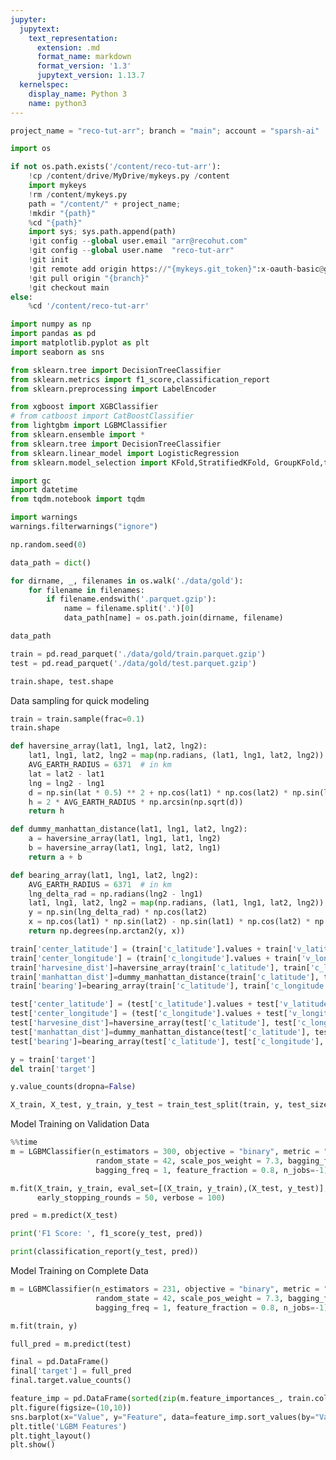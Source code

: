 ```yaml
---
jupyter:
  jupytext:
    text_representation:
      extension: .md
      format_name: markdown
      format_version: '1.3'
      jupytext_version: 1.13.7
  kernelspec:
    display_name: Python 3
    name: python3
---
```


```python id="-UOOzCs9ukul" executionInfo={"status": "ok", "timestamp": 1628004655220, "user_tz": -330, "elapsed": 420, "user": {"displayName": "Sparsh Agarwal", "photoUrl": "", "userId": "13037694610922482904"}}
project_name = "reco-tut-arr"; branch = "main"; account = "sparsh-ai"
```

```python colab={"base_uri": "https://localhost:8080/"} id="PYvHGli8ukum" executionInfo={"status": "ok", "timestamp": 1628004657725, "user_tz": -330, "elapsed": 549, "user": {"displayName": "Sparsh Agarwal", "photoUrl": "", "userId": "13037694610922482904"}} outputId="c7089d8c-7459-4f84-a887-c773c94792f0"
import os

if not os.path.exists('/content/reco-tut-arr'):
    !cp /content/drive/MyDrive/mykeys.py /content
    import mykeys
    !rm /content/mykeys.py
    path = "/content/" + project_name; 
    !mkdir "{path}"
    %cd "{path}"
    import sys; sys.path.append(path)
    !git config --global user.email "arr@recohut.com"
    !git config --global user.name  "reco-tut-arr"
    !git init
    !git remote add origin https://"{mykeys.git_token}":x-oauth-basic@github.com/"{account}"/"{project_name}".git
    !git pull origin "{branch}"
    !git checkout main
else:
    %cd '/content/reco-tut-arr'
```

```python id="rpddT_FwnhMb" executionInfo={"status": "ok", "timestamp": 1628004661774, "user_tz": -330, "elapsed": 1977, "user": {"displayName": "Sparsh Agarwal", "photoUrl": "", "userId": "13037694610922482904"}}
import numpy as np
import pandas as pd
import matplotlib.pyplot as plt
import seaborn as sns

from sklearn.tree import DecisionTreeClassifier
from sklearn.metrics import f1_score,classification_report
from sklearn.preprocessing import LabelEncoder

from xgboost import XGBClassifier
# from catboost import CatBoostClassifier
from lightgbm import LGBMClassifier
from sklearn.ensemble import *
from sklearn.tree import DecisionTreeClassifier
from sklearn.linear_model import LogisticRegression
from sklearn.model_selection import KFold,StratifiedKFold, GroupKFold,train_test_split

import gc
import datetime
from tqdm.notebook import tqdm

import warnings
warnings.filterwarnings("ignore")

np.random.seed(0)
```

```python colab={"base_uri": "https://localhost:8080/"} id="UExHTcpinstU" executionInfo={"status": "ok", "timestamp": 1628004661778, "user_tz": -330, "elapsed": 10, "user": {"displayName": "Sparsh Agarwal", "photoUrl": "", "userId": "13037694610922482904"}} outputId="e87347f9-bd7d-4b6a-b488-a0302c487c10"
data_path = dict()

for dirname, _, filenames in os.walk('./data/gold'):
    for filename in filenames:
        if filename.endswith('.parquet.gzip'):
            name = filename.split('.')[0]
            data_path[name] = os.path.join(dirname, filename)

data_path
```

```python colab={"base_uri": "https://localhost:8080/"} id="kzMgQlvynwIu" executionInfo={"status": "ok", "timestamp": 1628004673409, "user_tz": -330, "elapsed": 9134, "user": {"displayName": "Sparsh Agarwal", "photoUrl": "", "userId": "13037694610922482904"}} outputId="3128bf1f-6548-4f47-d4e8-ff9e0bcde968"
train = pd.read_parquet('./data/gold/train.parquet.gzip')
test = pd.read_parquet('./data/gold/test.parquet.gzip')

train.shape, test.shape
```

<!-- #region id="qY73ZFjQoUhA" -->
Data sampling for quick modeling
<!-- #endregion -->

```python colab={"base_uri": "https://localhost:8080/"} id="1YZoVfnfowHd" executionInfo={"status": "ok", "timestamp": 1628004756674, "user_tz": -330, "elapsed": 1710, "user": {"displayName": "Sparsh Agarwal", "photoUrl": "", "userId": "13037694610922482904"}} outputId="88a5fe36-848c-4282-a694-bee9b4a0b31f"
train = train.sample(frac=0.1)
train.shape
```

```python id="Vlbg9MkLn879" executionInfo={"status": "ok", "timestamp": 1628004767015, "user_tz": -330, "elapsed": 904, "user": {"displayName": "Sparsh Agarwal", "photoUrl": "", "userId": "13037694610922482904"}}
def haversine_array(lat1, lng1, lat2, lng2):
    lat1, lng1, lat2, lng2 = map(np.radians, (lat1, lng1, lat2, lng2))
    AVG_EARTH_RADIUS = 6371  # in km
    lat = lat2 - lat1
    lng = lng2 - lng1
    d = np.sin(lat * 0.5) ** 2 + np.cos(lat1) * np.cos(lat2) * np.sin(lng * 0.5) ** 2
    h = 2 * AVG_EARTH_RADIUS * np.arcsin(np.sqrt(d))
    return h

def dummy_manhattan_distance(lat1, lng1, lat2, lng2):
    a = haversine_array(lat1, lng1, lat1, lng2)
    b = haversine_array(lat1, lng1, lat2, lng1)
    return a + b

def bearing_array(lat1, lng1, lat2, lng2):
    AVG_EARTH_RADIUS = 6371  # in km
    lng_delta_rad = np.radians(lng2 - lng1)
    lat1, lng1, lat2, lng2 = map(np.radians, (lat1, lng1, lat2, lng2))
    y = np.sin(lng_delta_rad) * np.cos(lat2)
    x = np.cos(lat1) * np.sin(lat2) - np.sin(lat1) * np.cos(lat2) * np.cos(lng_delta_rad)
    return np.degrees(np.arctan2(y, x))
```

```python id="Kdcj4DbBoBz4" executionInfo={"status": "ok", "timestamp": 1628004767690, "user_tz": -330, "elapsed": 684, "user": {"displayName": "Sparsh Agarwal", "photoUrl": "", "userId": "13037694610922482904"}}
train['center_latitude'] = (train['c_latitude'].values + train['v_latitude'].values) / 2
train['center_longitude'] = (train['c_longitude'].values + train['v_longitude'].values) / 2
train['harvesine_dist']=haversine_array(train['c_latitude'], train['c_longitude'], train['v_latitude'], train['v_longitude'])
train['manhattan_dist']=dummy_manhattan_distance(train['c_latitude'], train['c_longitude'], train['v_latitude'], train['v_longitude'])
train['bearing']=bearing_array(train['c_latitude'], train['c_longitude'], train['v_latitude'], train['v_longitude'])
```

```python id="Kv8fsU_aoC-F" executionInfo={"status": "ok", "timestamp": 1628004771882, "user_tz": -330, "elapsed": 1165, "user": {"displayName": "Sparsh Agarwal", "photoUrl": "", "userId": "13037694610922482904"}}
test['center_latitude'] = (test['c_latitude'].values + test['v_latitude'].values) / 2
test['center_longitude'] = (test['c_longitude'].values + test['v_longitude'].values) / 2
test['harvesine_dist']=haversine_array(test['c_latitude'], test['c_longitude'], test['v_latitude'], test['v_longitude'])
test['manhattan_dist']=dummy_manhattan_distance(test['c_latitude'], test['c_longitude'], test['v_latitude'], test['v_longitude'])
test['bearing']=bearing_array(test['c_latitude'], test['c_longitude'], test['v_latitude'], test['v_longitude'])
```

```python id="bnZZJVBToDe-" executionInfo={"status": "ok", "timestamp": 1628004783839, "user_tz": -330, "elapsed": 597, "user": {"displayName": "Sparsh Agarwal", "photoUrl": "", "userId": "13037694610922482904"}}
y = train['target']
del train['target']
```

```python colab={"base_uri": "https://localhost:8080/"} id="9MMbhkAnpgXz" executionInfo={"status": "ok", "timestamp": 1628004838517, "user_tz": -330, "elapsed": 931, "user": {"displayName": "Sparsh Agarwal", "photoUrl": "", "userId": "13037694610922482904"}} outputId="6073280f-34b3-45dc-bc22-d9d457161be0"
y.value_counts(dropna=False)
```

```python id="yRG5G-79pZFT" executionInfo={"status": "ok", "timestamp": 1628004812022, "user_tz": -330, "elapsed": 2429, "user": {"displayName": "Sparsh Agarwal", "photoUrl": "", "userId": "13037694610922482904"}}
X_train, X_test, y_train, y_test = train_test_split(train, y, test_size=0.20, random_state=42, stratify=y)
```

<!-- #region id="xZT6KHLGpncK" -->
Model Training on Validation Data
<!-- #endregion -->

```python colab={"base_uri": "https://localhost:8080/"} id="osm8NyAQpt2H" executionInfo={"status": "ok", "timestamp": 1628005045769, "user_tz": -330, "elapsed": 59394, "user": {"displayName": "Sparsh Agarwal", "photoUrl": "", "userId": "13037694610922482904"}} outputId="ff961bad-4d6e-40a1-eb96-3a383a4632cb"
%%time
m = LGBMClassifier(n_estimators = 300, objective = "binary", metric = "auc", learning_rate = 0.1,
                   random_state = 42, scale_pos_weight = 7.3, bagging_fraction = 0.8,
                   bagging_freq = 1, feature_fraction = 0.8, n_jobs=-1)

m.fit(X_train, y_train, eval_set=[(X_train, y_train),(X_test, y_test)], 
      early_stopping_rounds = 50, verbose = 100)

pred = m.predict(X_test)

print('F1 Score: ', f1_score(y_test, pred))
```

```python colab={"base_uri": "https://localhost:8080/"} id="4zMy6W9iqKn4" executionInfo={"status": "ok", "timestamp": 1628005055410, "user_tz": -330, "elapsed": 521, "user": {"displayName": "Sparsh Agarwal", "photoUrl": "", "userId": "13037694610922482904"}} outputId="316645f6-09a2-43af-b10e-1c8593bbc73a"
print(classification_report(y_test, pred))
```

<!-- #region id="s3v6mU71qcPO" -->
Model Training on Complete Data
<!-- #endregion -->

```python id="bN1zsGgcqjy5"
m = LGBMClassifier(n_estimators = 231, objective = "binary", metric = "auc", learning_rate = 0.1,
                   random_state = 42, scale_pos_weight = 7.3, bagging_fraction = 0.8,
                   bagging_freq = 1, feature_fraction = 0.8, n_jobs=-1)

m.fit(train, y)

full_pred = m.predict(test)
```

```python colab={"base_uri": "https://localhost:8080/"} id="90cynIJlrj0H" executionInfo={"status": "ok", "timestamp": 1628005403276, "user_tz": -330, "elapsed": 526, "user": {"displayName": "Sparsh Agarwal", "photoUrl": "", "userId": "13037694610922482904"}} outputId="661888b1-9ba2-43a1-982d-0f0fa35d7a83"
final = pd.DataFrame()
final['target'] = full_pred
final.target.value_counts()
```

```python colab={"base_uri": "https://localhost:8080/", "height": 729} id="eyQN98MZrE8p" executionInfo={"status": "ok", "timestamp": 1628005409850, "user_tz": -330, "elapsed": 3206, "user": {"displayName": "Sparsh Agarwal", "photoUrl": "", "userId": "13037694610922482904"}} outputId="3e16f052-b8f9-4bc8-c084-c87610f8a4ae"
feature_imp = pd.DataFrame(sorted(zip(m.feature_importances_, train.columns), reverse=True)[:], columns=['Value','Feature'])
plt.figure(figsize=(10,10))
sns.barplot(x="Value", y="Feature", data=feature_imp.sort_values(by="Value", ascending=False))
plt.title('LGBM Features')
plt.tight_layout()
plt.show()
```
